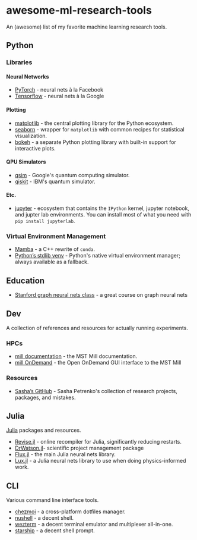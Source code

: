 # awesome-ml-research-tools
An (awesome) list of my favorite machine learning research tools.

## Python 

### Libraries

#### Neural Networks

- [PyTorch](https://docs.pytorch.org/docs/stable/index.html) - neural nets à la Facebook
- [Tensorflow](https://www.tensorflow.org/api_docs/python/tf/all_symbols) - neural nets à la Google

#### Plotting

- [matplotlib](https://matplotlib.org/stable/) - the central plotting library for the Python ecosystem.
- [seaborn](https://seaborn.pydata.org) - wrapper for `matplotlib` with common recipes for statistical visualization.
- [bokeh](https://docs.bokeh.org/en/latest/index.html) - a separate Python plotting library with built-in support for interactive plots.

#### QPU Simulators

- [qsim](https://quantumai.google/qsim) - Google's quantum computing simulator.
- [qiskit](https://github.com/Qiskit/qiskit) - IBM's quantum simulator.

#### Etc.

- [jupyter](https://docs.jupyter.org/en/latest/) - ecosystem that contains the `IPython` kernel, jupyter notebook, and jupter lab environments. You can install most of what you need with `pip install jupyterlab`.

### Virtual Environment Management

- [Mamba](https://github.com/mamba-org/mamba) - a C++ rewrite of `conda`.
- [Python’s stdlib venv](https://docs.python.org/3/library/venv.html) - Python's native virtual environment manager; always available as a fallback.

## Education

- [Stanford graph neural nets class](https://web.stanford.edu/class/cs224w/index.html#content) - a great course on graph neural nets

## Dev

A collection of references and resources for actually running experiments.

### HPCs

- [mill documentation](https://docs.itrss.umsystem.edu/pub/hpc/mill) - the MST Mill documentation.
- [mill OnDemand](https://mill-ondemand-p1.itrss.mst.edu/) - the Open OnDemand GUI interface to the MST Mill

### Resources

- [Sasha’s GitHub](https://github.com/AP6YC) - Sasha Petrenko's collection of research projects, packages, and mistakes.

## Julia

[Julia](https://julialang.org) packages and resources.

- [Revise.jl](https://timholy.github.io/Revise.jl/stable/) - online recompiler for Julia, significantly reducing restarts.
- [DrWatson.jl](https://juliadynamics.github.io/DrWatson.jl/stable/)- scientific project management package
- [Flux.jl](https://fluxml.ai/Flux.jl/stable/) - the main Julia neural nets library.
- [Lux.jl](https://lux.csail.mit.edu/dev/) - a Julia neural nets library to use when doing physics-informed work.

## CLI

Various command line interface tools.

- [chezmoi](https://www.chezmoi.io) - a cross-platform dotfiles manager.
- [nushell](https://www.nushell.sh) - a decent shell.
- [wezterm](https://wezterm.org) - a decent terminal emulator and multiplexer all-in-one.
- [starship](https://starship.rs) - a decent shell prompt.
